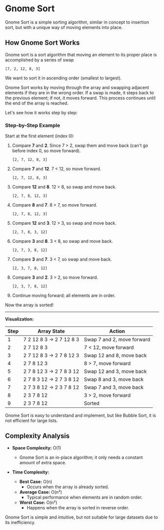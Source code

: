 # Gnome Sort

Gnome Sort is a simple sorting algorithm, similar in concept to insertion sort, but with a unique way of moving elements into place.

## How Gnome Sort Works

Gnome sort is a sort algorithm that moving an element to its proper place is accomplished by a series of swap

```
[7, 2, 12, 8, 3]
```

We want to sort it in ascending order (smallest to largest).

Gnome Sort works by moving through the array and swapping adjacent elements if they are in the wrong order. If a swap is made, it steps back to the previous element; if not, it moves forward. This process continues until the end of the array is reached.

Let's see how it works step by step:

### Step-by-Step Example

Start at the first element (index 0):

1. Compare **7** and **2**. Since 7 > 2, swap them and move back (can't go before index 0, so move forward).
    ```
    [2, 7, 12, 8, 3]
    ```
2. Compare **7** and **12**. 7 < 12, so move forward.
    ```
    [2, 7, 12, 8, 3]
    ```
3. Compare **12** and **8**. 12 > 8, so swap and move back.
    ```
    [2, 7, 8, 12, 3]
    ```
4. Compare **8** and **7**. 8 > 7, so move forward.
    ```
    [2, 7, 8, 12, 3]
    ```
5. Compare **12** and **3**. 12 > 3, so swap and move back.
    ```
    [2, 7, 8, 3, 12]
    ```
6. Compare **3** and **8**. 3 < 8, so swap and move back.
    ```
    [2, 7, 3, 8, 12]
    ```
7. Compare **3** and **7**. 3 < 7, so swap and move back.
    ```
    [2, 3, 7, 8, 12]
    ```
8. Compare **3** and **2**. 3 > 2, so move forward.
    ```
    [2, 3, 7, 8, 12]
    ```
9. Continue moving forward; all elements are in order.

Now the array is sorted!

---

**Visualization:**

| Step | Array State                        | Action                        |
|------|------------------------------------|-------------------------------|
| 1    | 7 2 12 8 3 → 2 7 12 8 3           | Swap 7 and 2, move forward    |
| 2    | 2 7 12 8 3                        | 7 < 12, move forward          |
| 3    | 2 7 12 8 3 → 2 7 8 12 3           | Swap 12 and 8, move back      |
| 4    | 2 7 8 12 3                        | 8 > 7, move forward           |
| 5    | 2 7 8 12 3 → 2 7 8 3 12           | Swap 12 and 3, move back      |
| 6    | 2 7 8 3 12 → 2 7 3 8 12           | Swap 8 and 3, move back       |
| 7    | 2 7 3 8 12 → 2 3 7 8 12           | Swap 7 and 3, move back       |
| 8    | 2 3 7 8 12                        | 3 > 2, move forward           |
| 9    | 2 3 7 8 12                        | Sorted                        |

Gnome Sort is easy to understand and implement, but like Bubble Sort, it is not efficient for large lists.

## Complexity Analysis

- **Space Complexity:** O(1)

  - Gnome Sort is an in-place algorithm; it only needs a constant amount of extra space.

- **Time Complexity:**
  - **Best Case:** O(n)
     - Occurs when the array is already sorted.
  - **Average Case:** O(n²)
     - Typical performance when elements are in random order.
  - **Worst Case:** O(n²)
     - Happens when the array is sorted in reverse order.

Gnome Sort is simple and intuitive, but not suitable for large datasets due to its inefficiency.